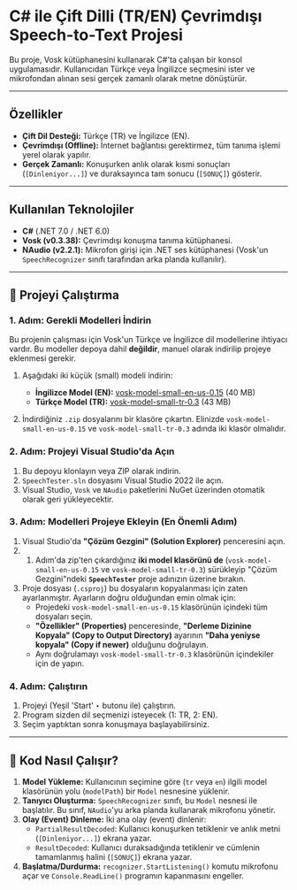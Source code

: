 # C# ile Çift Dilli (TR/EN) Çevrimdışı Speech-to-Text Projesi

Bu proje, Vosk kütüphanesini kullanarak C#'ta çalışan bir konsol uygulamasıdır. Kullanıcıdan Türkçe veya İngilizce seçmesini ister ve mikrofondan alınan sesi gerçek zamanlı olarak metne dönüştürür.

---

##  Özellikler

* **Çift Dil Desteği:** Türkçe (TR) ve İngilizce (EN).
* **Çevrimdışı (Offline):** İnternet bağlantısı gerektirmez, tüm tanıma işlemi yerel olarak yapılır.
* **Gerçek Zamanlı:** Konuşurken anlık olarak kısmi sonuçları (`[Dinleniyor...]`) ve duraksayınca tam sonucu (`[SONUÇ]`) gösterir.

---

##  Kullanılan Teknolojiler

* **C#** (.NET 7.0 / .NET 6.0)
* **Vosk (v0.3.38):** Çevrimdışı konuşma tanıma kütüphanesi.
* **NAudio (v2.2.1):** Mikrofon girişi için .NET ses kütüphanesi (Vosk'un `SpeechRecognizer` sınıfı tarafından arka planda kullanılır).

---

## 🚀 Projeyi Çalıştırma

### 1. Adım: Gerekli Modelleri İndirin

Bu projenin çalışması için Vosk'un Türkçe ve İngilizce dil modellerine ihtiyacı vardır. Bu modeller depoya dahil **değildir**, manuel olarak indirilip projeye eklenmesi gerekir.

1.  Aşağıdaki iki küçük (small) modeli indirin:
    * **İngilizce Model (EN):** [vosk-model-small-en-us-0.15](https://alphacephei.com/vosk/models/vosk-model-small-en-us-0.15.zip) (40 MB)
    * **Türkçe Model (TR):** [vosk-model-small-tr-0.3](https://alphacephei.com/vosk/models/vosk-model-small-tr-0.3.zip) (43 MB)

2.  İndirdiğiniz `.zip` dosyalarını bir klasöre çıkartın. Elinizde `vosk-model-small-en-us-0.15` ve `vosk-model-small-tr-0.3` adında iki klasör olmalıdır.

### 2. Adım: Projeyi Visual Studio'da Açın

1.  Bu depoyu klonlayın veya ZIP olarak indirin.
2.  `SpeechTester.sln` dosyasını Visual Studio 2022 ile açın.
3.  Visual Studio, `Vosk` ve `NAudio` paketlerini NuGet üzerinden otomatik olarak geri yükleyecektir.

### 3. Adım: Modelleri Projeye Ekleyin (En Önemli Adım)

1.  Visual Studio'da **"Çözüm Gezgini" (Solution Explorer)** penceresini açın.
2.  1. Adım'da zip'ten çıkardığınız **iki model klasörünü de** (`vosk-model-small-en-us-0.15` ve `vosk-model-small-tr-0.3`) sürükleyip "Çözüm Gezgini"ndeki **`SpeechTester`** proje adınızın üzerine bırakın.
3.  Proje dosyası (`.csproj`) bu dosyaların kopyalanması için zaten ayarlanmıştır. Ayarların doğru olduğundan emin olmak için:
    * Projedeki `vosk-model-small-en-us-0.15` klasörünün içindeki tüm dosyaları seçin.
    * **"Özellikler" (Properties)** penceresinde, **"Derleme Dizinine Kopyala" (Copy to Output Directory)** ayarının **"Daha yeniyse kopyala" (Copy if newer)** olduğunu doğrulayın.
    * Aynı doğrulamayı `vosk-model-small-tr-0.3` klasörünün içindekiler için de yapın.

### 4. Adım: Çalıştırın

1.  Projeyi (Yeşil 'Start' ‣ butonu ile) çalıştırın.
2.  Program sizden dil seçmenizi isteyecek (1: TR, 2: EN).
3.  Seçim yaptıktan sonra konuşmaya başlayabilirsiniz.

---

## 🔧 Kod Nasıl Çalışır?

1.  **Model Yükleme:** Kullanıcının seçimine göre (`tr` veya `en`) ilgili model klasörünün yolu (`modelPath`) bir `Model` nesnesine yüklenir.
2.  **Tanıyıcı Oluşturma:** `SpeechRecognizer` sınıfı, bu `Model` nesnesi ile başlatılır. Bu sınıf, `NAudio`'yu arka planda kullanarak mikrofonu yönetir.
3.  **Olay (Event) Dinleme:** İki ana olay (event) dinlenir:
    * `PartialResultDecoded`: Kullanıcı konuşurken tetiklenir ve anlık metni (`[Dinleniyor...]`) ekrana yazar.
    * `ResultDecoded`: Kullanıcı duraksadığında tetiklenir ve cümlenin tamamlanmış halini (`[SONUÇ]`) ekrana yazar.
4.  **Başlatma/Durdurma:** `recognizer.StartListening()` komutu mikrofonu açar ve `Console.ReadLine()` programın kapanmasını engeller.
